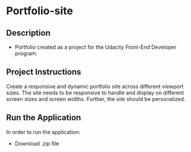 # Portfolio-site

## Description

* Portfolio created as a project for the Udacity Front-End Developer program.

## Project Instructions
Create a responsive and dynamic portfolio site across different viewport sizes. The site needs to be responsive to handle and display on different screen sizes and screen widths. Further, the site should be personalized.  

## Run the Application

In order to run the application:

* Download .zip file 

